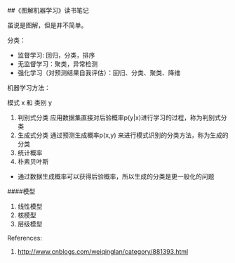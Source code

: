 ##《图解机器学习》读书笔记

虽说是图解，但是并不简单。

分类：
+ 监督学习: 回归，分类，排序
+ 无监督学习：聚类，异常检测
+ 强化学习（对预测结果自我评估）：回归、分类、聚类、降维

机器学习方法：

模式 x 和 类别 y

1. 判别式分类
    应用数据集直接对后验概率p(y|x)进行学习的过程，称为判别式分类
2. 生成式分类
    通过预测生成概率p(x,y) 来进行模式识别的分类方法，称为生成的分类
3. 统计概率
4. 朴素贝叶斯

+ 通过数据生成概率可以获得后验概率，所以生成的分类是更一般化的问题

####模型
1. 线性模型
2. 核模型
3. 层级模型

References:
1. http://www.cnblogs.com/weiqinglan/category/881393.html


